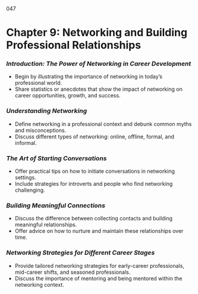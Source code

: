 047

# **Chapter 9: Networking and Building Professional Relationships**


### ***Introduction: The Power of Networking in Career Development***

- Begin by illustrating the importance of networking in today’s professional world.
- Share statistics or anecdotes that show the impact of networking on career opportunities, growth, and success.

### ***Understanding Networking***

- Define networking in a professional context and debunk common myths and misconceptions.
- Discuss different types of networking: online, offline, formal, and informal.

### ***The Art of Starting Conversations***

- Offer practical tips on how to initiate conversations in networking settings.
- Include strategies for introverts and people who find networking challenging.

### ***Building Meaningful Connections***

- Discuss the difference between collecting contacts and building meaningful relationships.
- Offer advice on how to nurture and maintain these relationships over time.

### ***Networking Strategies for Different Career Stages***

- Provide tailored networking strategies for early-career professionals, mid-career shifts, and seasoned professionals.
- Discuss the importance of mentoring and being mentored within the networking context.
